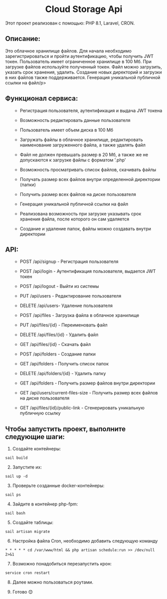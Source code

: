 <h1 align="center">Cloud Storage Api</h1>
  <p> Этот проект реализован с помощью: PHP 8.1, Laravel, CRON.
 <h2>Описание:</h2>
  <p> Это облачное хранилище файлов. Для начала необходимо зарегистрироваться и пройти аутентификацию, чтобы получить JWT токен. Пользователь имеет ограниченное хранилище в 100 Мб.
При загрузке файлов используйте полученный токен. Файл можно загрузить, указать срок хранения, удалить. Создание новых директорий и загрузки в них файлов также поддерживается.
Генерация уникальной публичной ссылки на файл/p>
<h2>Функционал сервиса:</h2>
<ul>

- Регистрация пользователя, аутентификация и выдача JWT токена
- Возможность редактировать данные пользователя
- Пользователь имеет объем диска в 100 Мб
- Загружать файлы в облачное хранилище, редактировать наименование загруженного файла, а также удалять файл
- Файл не должен превышать размер в 20 Мб, а также же не допускаются к загрузке файлы с форматом '.php'
- Возможность просматривать список файлов, скачивать файлы
- Получать размер всех файлов внутри определенной директории (папки)

- Получить размер всех файлов на диске пользователя

- Генерация уникальной публичной ссылки на файл 

- Реализована возможность при загрузке указывать срок хранения файла, после которого он сам удаляется

- Создание и удаление папок, файлы можно создавать внутри директории

</ul>

<h2>API:</h2>
<ul>

- POST /api/signup - Регистрация пользователя

- POST /api/login - Аутентификация пользователя, выдается JWT токен

- POST /api/logout - Выйти из системы

- PUT /api/users - Редактирование пользователя

- DELETE /api/users- Удаление пользователя

- POST /api/files - Загрузка файла в облачное хранилище

- PUT /api/files/{id} - Переименовать файл

- DELETE /api/files/{id} - Удалить файл

- GET /api/files/{id} - Скачать файл

- POST /api/folders - Создание папки

- GET /api/folders - Получить список папок

- DELETE /api/folders/{id} - Удалить папку

- GET /api/folders - Получить размер файлов внутри директории

- GET /api/users/current-files-size - Получить размер всех файлов на диске пользователя

- GET /api/files/{id}/public-link - Сгенерировать уникальную публичную ссылку

</ul>

<h2> Чтобы запустить проект, выполните следующие шаги:</h2>

1. Создайте контейнеры:

```sail build```

2. Запустите их:

```sail up -d```

3. Проверьте созданные docker-контейнеры:

```sail ps```

4. Зайдите в контейнер php-fpm:

```sail bash```

5. Создайте таблицы:

```sail artisan migrate```

6. Настройка файла Cron, необходимо добавить следующую команду

```* * * * * cd /var/www/html && php artisan schedule:run >> /dev/null 2>&1```

7. Возможно понадобиться перезапустить крон:

```service cron restart```

8. Далее можно пользоваться роутами.

9. Готово 😊

